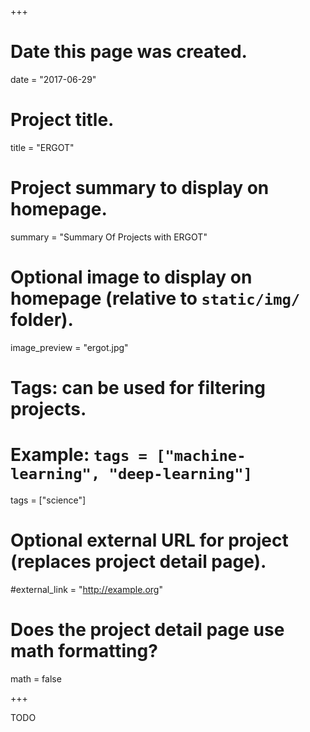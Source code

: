 +++
# Date this page was created.
date = "2017-06-29"

# Project title.
title = "ERGOT"

# Project summary to display on homepage.
summary = "Summary Of Projects with ERGOT"

# Optional image to display on homepage (relative to `static/img/` folder).
image_preview = "ergot.jpg"

# Tags: can be used for filtering projects.
# Example: `tags = ["machine-learning", "deep-learning"]`
tags = ["science"]

# Optional external URL for project (replaces project detail page).
#external_link = "http://example.org"

# Does the project detail page use math formatting?
math = false

+++

TODO